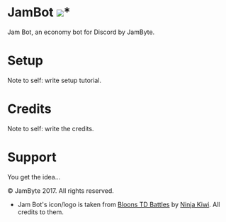 # JamBot <img src="https://cdn.discordapp.com/attachments/337140831679152128/389112764620079106/JamBot.ico">*
Jam Bot, an economy bot for Discord by JamByte.

# Setup

Note to self: write setup tutorial.

# Credits

Note to self: write the credits.

# Support

You get the idea...

© JamByte 2017. All rights reserved.
* Jam Bot's icon/logo is taken from <a href="http://store.steampowered.com/app/444640/Bloons_TD_Battles/">Bloons TD Battles</a> by <a href="https://twitter.com/ninjakiwigames">Ninja Kiwi</a>. All credits to them.
